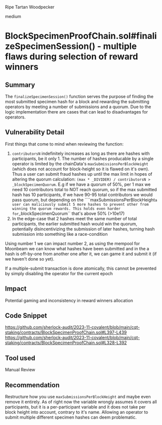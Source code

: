Ripe Tartan Woodpecker

medium

# BlockSpecimenProofChain.sol#finalizeSpecimenSession() - multiple flaws during selection of reward winners

## Summary
The ``finalizeSpecimenSession()`` function serves the purpose of finding the most submitted specimen hash for a block and rewarding the submitting operators by meeting a number of submissions and a quorum. Due to the logic implementation there are cases that can lead to disadvantages for operators.

## Vulnerability Detail
First things that come to mind when reviewing the function:
1. ``contributorsN`` indefinitely increases as long as there are hashes with participants, be it only 1. The number of hashes producable by a single operator is limited by the chainData's ``maxSubmissionsPerBlockHeight`` (which does not account for block-height so it is flawed on it's own). Thus a user can submit fraud hashes up until the max limit in hopes of altering the quorum calculation: ``(max * _DIVIDER) / contributorsN > _blockSpecimenQuorum``. E.g if we have a quorum of 50%, per 1 max we need 10 contributors total to NOT reach quorum, so if the max submitted hash has 10 participants, if we have 90-95 total contributors we would pass quorum, but depending on the ````maxSubmissionsPerBlockHeight`` a user can maliciously submit 5 more hashes to prevent other from winning the quorum rewards. This holds even harder for ``_blockSpecimenQuorum`` that's above 50% (>10e17)
2. In the edge-case that 2 hashes meet the same number of total participants, the earlier submitted hash would win the quorum, potentially disincentivizing the submission of later hashes, turning hash submission into something like a race-condition

Using number 1 we can impact number 2, as using the mempool for Moonbeam we can know what hashes have been submitted and in the a hash is off-by-one from another one after it, we can game it and submit it (if we haven't done so yet). 

If a multiple-submit transaction is done atomically, this cannot be prevented by simply disabling the operator for the current epoch 
## Impact
Potential gaming and inconsistency in reward winners allocation

## Code Snippet
https://github.com/sherlock-audit/2023-11-covalent/blob/main/cqt-staking/contracts/BlockSpecimenProofChain.sol#L397-L439
https://github.com/sherlock-audit/2023-11-covalent/blob/main/cqt-staking/contracts/BlockSpecimenProofChain.sol#L328-L392

## Tool used

Manual Review

## Recommendation
Restructure how you use ``maxSubmissionsPerBlockHeight`` and maybe even remove it entirely.
As of right now the variable wrongly assumes it covers all participants, but it is a per-participant variable and it does not take per block height into account, contrary to it's name. Allowing an operator to submit multiple different specimen hashes can deem problematic.
